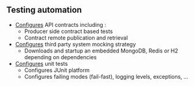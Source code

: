 ## Testing automation

* [Configures]((https://innersource.soprasteria.com/dxp/dxp-core/common-librairies/dxp-gradle/tree/master/src/main/kotlin/com/soprabanking/dxp/project)) API contracts including :
    * Producer side contract based tests
    * Contract remote publication and retrieval
* [Configures](https://innersource.soprasteria.com/dxp/dxp-core/common-librairies/dxp-gradle/blob/master/src/main/kotlin/com/soprabanking/dxp/DxpGradle.kt#L46)
 third party system mocking strategy
    * Downloads and startup an embedded MongoDB, Redis or H2 depending on dependencies
* [Configures](https://innersource.soprasteria.com/dxp/dxp-core/common-librairies/dxp-gradle/blob/master/src/main/kotlin/com/soprabanking/dxp/Test.kt#L13)
 unit tests
    * Configures JUnit platform
    * Configures failing modes (fail-fast), logging levels, exceptions, ...

